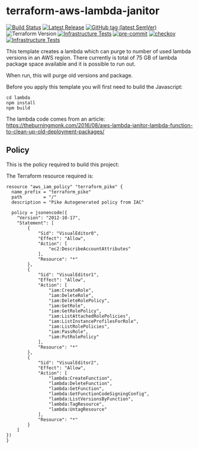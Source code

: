 # terraform-aws-lambda-janitor

[![Build Status](https://github.com/JamesWoolfenden/terraform-aws-lambda-janitor/workflows/Verify%20and%20Bump/badge.svg?branch=master)](https://github.com/JamesWoolfenden/terraform-aws-lambda-janitor)
[![Latest Release](https://img.shields.io/github/release/JamesWoolfenden/terraform-aws-lambda-janitor.svg)](https://github.com/JamesWoolfenden/terraform-aws-lambda-janitor/releases/latest)
[![GitHub tag (latest SemVer)](https://img.shields.io/github/tag/JamesWoolfenden/terraform-aws-lambda-janitor.svg?label=latest)](https://github.com/JamesWoolfenden/terraform-aws-lambda-janitor/releases/latest)
![Terraform Version](https://img.shields.io/badge/tf-%3E%3D0.14.0-blue.svg)
[![Infrastructure Tests](https://www.bridgecrew.cloud/badges/github/JamesWoolfenden/terraform-aws-lambda-janitor/cis_aws)](https://www.bridgecrew.cloud/link/badge?vcs=github&fullRepo=JamesWoolfenden%2Fterraform-aws-lambda-janitor&benchmark=CIS+AWS+V1.2)
[![pre-commit](https://img.shields.io/badge/pre--commit-enabled-brightgreen?logo=pre-commit&logoColor=white)](https://github.com/pre-commit/pre-commit)
[![checkov](https://img.shields.io/badge/checkov-verified-brightgreen)](https://www.checkov.io/)
[![Infrastructure Tests](https://www.bridgecrew.cloud/badges/github/jameswoolfenden/terraform-aws-lambda-janitor/general)](https://www.bridgecrew.cloud/link/badge?vcs=github&fullRepo=JamesWoolfenden%2Fterraform-aws-lambda-janitor&benchmark=INFRASTRUCTURE+SECURITY)

This template creates a lambda which can purge to number of used lambda versions in an AWS region.
There currently is total of 75 GB of lambda package space available and it is possible to run out.

When run, this will purge old versions and package.

Before you apply this template you will first need to build the Javascript:

```npm
cd lambda
npm install
npm build
```

The lambda code comes from an article:
<https://theburningmonk.com/2016/08/aws-lambda-janitor-lambda-function-to-clean-up-old-deployment-packages/>

## Policy

This is the policy required to build this project:
<!-- BEGINNING OF PRE-COMMIT-PIKE DOCS HOOK -->
The Terraform resource required is:

```golang
resource "aws_iam_policy" "terraform_pike" {
  name_prefix = "terraform_pike"
  path        = "/"
  description = "Pike Autogenerated policy from IAC"

  policy = jsonencode({
    "Version": "2012-10-17",
    "Statement": [
        {
            "Sid": "VisualEditor0",
            "Effect": "Allow",
            "Action": [
                "ec2:DescribeAccountAttributes"
            ],
            "Resource": "*"
        },
        {
            "Sid": "VisualEditor1",
            "Effect": "Allow",
            "Action": [
                "iam:CreateRole",
                "iam:DeleteRole",
                "iam:DeleteRolePolicy",
                "iam:GetRole",
                "iam:GetRolePolicy",
                "iam:ListAttachedRolePolicies",
                "iam:ListInstanceProfilesForRole",
                "iam:ListRolePolicies",
                "iam:PassRole",
                "iam:PutRolePolicy"
            ],
            "Resource": "*"
        },
        {
            "Sid": "VisualEditor2",
            "Effect": "Allow",
            "Action": [
                "lambda:CreateFunction",
                "lambda:DeleteFunction",
                "lambda:GetFunction",
                "lambda:GetFunctionCodeSigningConfig",
                "lambda:ListVersionsByFunction",
                "lambda:TagResource",
                "lambda:UntagResource"
            ],
            "Resource": "*"
        }
    ]
})
}


```
<!-- END OF PRE-COMMIT-PIKE DOCS HOOK -->
